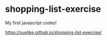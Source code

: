 # shopping-list-exercise
My first javascript codes!

https://suxlike.github.io/shopping-list-exercise/


